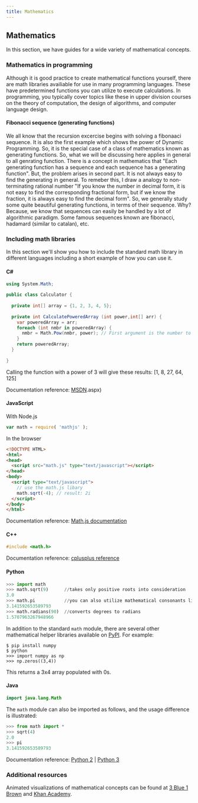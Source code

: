 ```yaml
---
title: Mathematics
---
```

## Mathematics

In this section, we have guides for a wide variety of mathematical concepts.

### Mathematics in programming

Although it is good practice to create mathematical functions yourself, there are math libraries availiable for use in many programming languages. These 
have predetermined functions you can utilize to execute calculations. In programming, you typically cover topics like these in upper division courses on
the theory of computation, the design of algorithms, and computer language design.

#### Fibonacci sequence (generating functions)
We all know that the recursion excercise begins with solving a fibonaaci sequence. It is also the first example which shows the power of Dynamic Programming. So, it is the special case of a class of mathematics known as generating functions. So, what we will be discussing here applies in general to all genrating function.
There is a concept in mathematics that "Each generating function has a sequence and each sequence has a generating function". But, the problem arises in second part. It is not always easy to find the generating in general. To remeber this, I draw a analogy to non-terminating rational number "If you know the number in decimal form, it is not easy to find the corresponding fractional form, but if we know the fraction, it is always easy to find the decimal form". So, we generally study some quite beautiful generating functions, in terms of their sequence. Why? Because, we know that sequences can easily be handled by a lot of algorithmic paradigm. Some famous sequences known are fibonacci, hadamard (similar to catalan), etc.

### Including math libraries
In this section we'll show you how to include the standard math library in different languages including a short example of how you can use it.

#### C#
``` cs
using System.Math;

public class Calculator {
  
  private int[] array = {1, 2, 3, 4, 5};
  
  private int CalculatePoweredArray (int power,int[] arr) {
    var poweredArray = arr;
    foreach (int nmbr in poweredArray) {
      nmbr = Math.Pow(nmbr, power); // First argument is the number to be raised, second argument is the power
    }
    return poweredArray;
  }
  
}
```

Calling the function with a power of 3 will give these results:
[1, 8, 27, 64, 125]

Documentation reference: <a href='https://msdn.microsoft.com/en-us/library/system.math(v=vs.110' target='_blank' rel='nofollow'>MSDN</a>.aspx)

#### JavaScript
With Node.js
``` javascript
var math = require( 'mathjs' );
```

In the browser
``` html
<!DOCTYPE HTML>
<html>
<head>
  <script src="math.js" type="text/javascript"></script>
</head>
<body>
  <script type="text/javascript">
    // use the math.js libary
    math.sqrt(-4); // result: 2i
  </script>
</body>
</html>
```

Documentation reference: <a href='http://mathjs.org/docs/index.html' target='_blank' rel='nofollow'>Math.js documentation</a>

#### C++
``` cpp
#include <math.h>
```

Documentation reference: <a href='http://www.cplusplus.com/reference/cmath/' target='_blank' rel='nofollow'>cplusplus reference</a>

#### Python
``` python
>>> import math
>>> math.sqrt(9)      //takes only positive roots into consideration
3.0
>>> math.pi           //you can also utilize mathematical consonants like pi and e
3.141592653589793
>>> math.radians(90)  //converts degrees to radians
1.5707963267948966
```

In addition to the standard `math` module, there are several other mathematical helper libraries available on [PyPI](https://pypi.org/). For example:

```
$ pip install numpy
$ python
>>> import numpy as np
>>> np.zeros((3,4))
```
This returns a 3x4 array populated with 0s.

#### Java
```java
import java.lang.Math
```

The `math` module can also be imported as follows, and the usage difference is illustrated: 

```python
>>> from math import *
>>> sqrt(4)
2.0
>>> pi
3.141592653589793

```

Documentation reference: <a href='https://docs.python.org/2/library/math.html' target='_blank' rel='nofollow'>Python 2</a> | <a href='https://docs.python.org/3/library/math.html' target='_blank' rel='nofollow'>Python 3</a>

### Additional resources
Animated visualizations of mathematical concepts can be found at [3 Blue 1 Brown](http://www.3blue1brown.com/) and [Khan Academy](https://www.khanacademy.org/).
